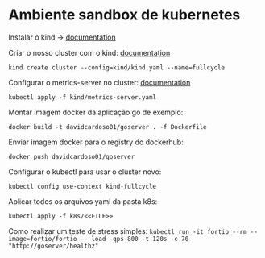 # Ambiente sandbox de kubernetes

Instalar o kind -> [documentation](https://kind.sigs.k8s.io/docs/user/quick-start/#installation)

Criar o nosso cluster com o kind: [documentation](https://kind.sigs.k8s.io/docs/user/configuration/)

`kind create cluster --config=kind/kind.yaml --name=fullcycle`

Configurar o metrics-server no cluster: [documentation](https://github.com/kubernetes-sigs/metrics-server)

`kubectl apply -f kind/metrics-server.yaml`

Montar imagem docker da aplicação go de exemplo:

`docker build -t davidcardoso01/goserver . -f Dockerfile`

Enviar imagem docker para o registry do dockerhub:

`docker push davidcardoso01/goserver`

Configurar o kubectl para usar o cluster novo:

`kubectl config use-context kind-fullcycle`

Aplicar todos os arquivos yaml da pasta k8s:

`kubectl apply -f k8s/<<FILE>>`

Como realizar um teste de stress simples:
`kubectl run -it fortio --rm --image=fortio/fortio -- load -qps 800 -t 120s -c 70 "http://goserver/healthz"`